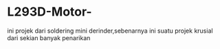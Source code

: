 # L293D-Motor-
ini projek dari soldering mini derinder,sebenarnya ini suatu projek krusial dari sekian banyak penarikan
